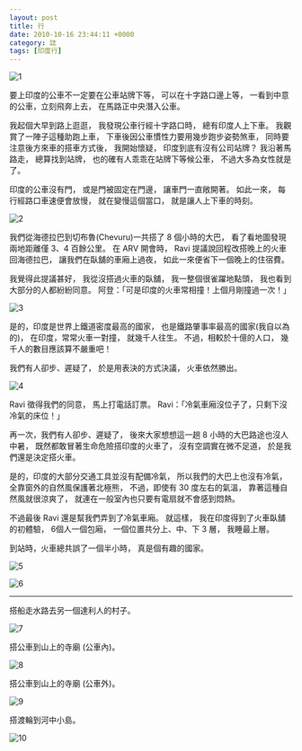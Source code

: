 ```yaml
---
layout: post
title: 行
date: 2010-10-16 23:44:11 +0000
category: 誌
tags: [印度行]
---
```



![1](/blog/assets/images/2010/move1.jpg)

要上印度的公車不一定要在公車站牌下等，
可以在十字路口邊上等，
一看到中意的公車，立刻飛奔上去，
在馬路正中央潛入公車。

<!--more-->

我起個大早到路上逛逛，
我發現公車行經十字路口時，
總有印度人上下車。
我觀賞了一陣子這種助跑上車，
下車後因公車慣性力要用幾步跑步姿勢煞車，
同時要注意後方來車的搭車方式後，
我開始懷疑，
印度到底有沒有公司站牌？
我沿著馬路走，
總算找到站牌，
也的確有人乖乖在站牌下等候公車，
不過大多為女性就是了。



印度的公車沒有門，
或是門被固定在門邊，
讓車門一直敞開著。
如此一來，
每行經路口車速便會放慢，
就在變慢這個當口，
就是讓人上下車的時刻。

![2](/blog/assets/images/2010/move2.jpg)
   
我們從海德拉巴到切布魯(Chevuru)一共搭了 8 個小時的大巴，
看了看地圖發現兩地距離僅 3、4 百餘公里。
在 ARV 開會時，
Ravi 提議說回程改搭晚上的火車回海德拉巴，
讓我們在臥舖的車廂上過夜，
如此一來便省下一個晚上的住宿費。

我覺得此提議甚好，
我從沒搭過火車的臥舖，
我一整個很雀躍地點頭，
我也看到大部分的人都紛紛同意。
阿登：「可是印度的火車常相撞！上個月剛撞過一次！」

![3](/blog/assets/images/2010/move3.jpg)

是的，印度是世界上鐵道密度最高的國家，
也是鐵路肇事率最高的國家(我自以為的)，
在印度，常常火車一對撞，
就幾千人往生。
不過，相較於十億的人口，
幾千人的數目應該算不嚴重吧！

我們有人卻步、遲疑了，
於是用表決的方式決議，
火車依然勝出。

![4](/blog/assets/images/2010/move4.jpg)

Ravi 徵得我們的同意，
馬上打電話訂票。
Ravi：「冷氣車廂沒位子了，只剩下沒冷氣的床位！」

再一次，我們有人卻步、遲疑了，
後來大家想想這一趟 8 小時的大巴路途也沒人中暑，
既然都敢冒著生命危險搭印度的火車了，
沒有空調實在微不足道，
於是我們還是決定搭火車。

是的，印度的大部分交通工具並沒有配備冷氣，
所以我們的大巴上也沒有冷氣，
全靠窗外的自然風保護著北極熊，
不過，即使有 30 度左右的氣溫，
靠著這種自然風就很涼爽了，
就連在一般室內也只要有電扇就不會感到悶熱。

不過最後 Ravi 還是幫我們弄到了冷氣車廂。
就這樣，
我在印度得到了火車臥舖的初體驗，
6個人一個包廂，
一個位置共分上、中、下 3 層，
我睡最上層。

到站時，火車總共誤了一個半小時，
真是個有趣的國家。

![5](/blog/assets/images/2010/move5.jpg)

![6](/blog/assets/images/2010/move6.jpg)

***
搭船走水路去另一個達利人的村子。

![7](/blog/assets/images/2010/move7.jpg)


搭公車到山上的寺廟 (公車內)。

![8](/blog/assets/images/2010/move8.jpg)


搭公車到山上的寺廟 (公車外)。

![9](/blog/assets/images/2010/move9.jpg)


搭渡輪到河中小島。

![10](/blog/assets/images/2010/move10.jpg)
